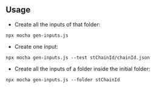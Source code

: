 ## Usage

- Create all the inputs of that folder:
```
npx mocha gen-inputs.js
```

- Create one input:
```
npx mocha gen-inputs.js --test stChainId/chainId.json
```

- Create all the inputs of a folder inside the initial folder:
```
npx mocha gen-inputs.js --folder stChainId
```
